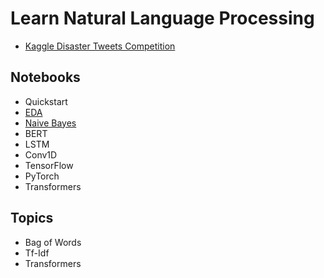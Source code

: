 # Learn Natural Language Processing

- [Kaggle Disaster Tweets Competition](https://www.kaggle.com/competitions/nlp-getting-started)

## Notebooks

- Quickstart
- [EDA](disaster-tweets-eda.ipynb)
- [Naive Bayes](disaster-tweets-td-idf-naive-bayes.ipynb)
- BERT
- LSTM
- Conv1D
- TensorFlow
- PyTorch
- Transformers

## Topics

- Bag of Words
- Tf-Idf
- Transformers
